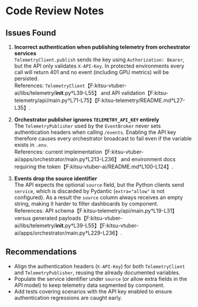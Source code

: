 # Code Review Notes

## Issues Found

1. **Incorrect authentication when publishing telemetry from orchestrator services**  
   `TelemetryClient.publish` sends the key using `Authorization: Bearer`, but the API only validates `X-API-Key`. In protected environments every call will return 401 and no event (including GPU metrics) will be persisted.  
   References: `TelemetryClient`【F:kitsu-vtuber-ai/libs/telemetry/__init__.py†L39-L55】 and API validation【F:kitsu-telemetry/api/main.py†L71-L75】【F:kitsu-telemetry/README.md†L27-L35】.

2. **Orchestrator publisher ignores `TELEMETRY_API_KEY` entirely**  
   The `TelemetryPublisher` used by the `EventBroker` never sets authentication headers when calling `/events`. Enabling the API key therefore causes every orchestrator broadcast to fail even if the variable exists in `.env`.  
   References: current implementation【F:kitsu-vtuber-ai/apps/orchestrator/main.py†L213-L236】 and environment docs requiring the token【F:kitsu-vtuber-ai/README.md†L100-L124】.

3. **Events drop the source identifier**  
   The API expects the optional `source` field, but the Python clients send `service`, which is discarded by Pydantic (`extra="allow"` is not configured). As a result the `source` column always receives an empty string, making it harder to filter dashboards by component.  
   References: API schema【F:kitsu-telemetry/api/main.py†L19-L31】 versus generated payloads【F:kitsu-vtuber-ai/libs/telemetry/__init__.py†L39-L55】【F:kitsu-vtuber-ai/apps/orchestrator/main.py†L229-L236】.

## Recommendations

- Align the authentication headers (`X-API-Key`) for both `TelemetryClient` and `TelemetryPublisher`, reusing the already documented variables.
- Populate the service identifier under `source` (or allow extra fields in the API model) to keep telemetry data segmented by component.
- Add tests covering scenarios with the API key enabled to ensure authentication regressions are caught early.

